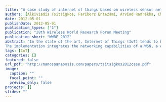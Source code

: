 ```yaml
---
title: "A case study of internet of things based on wireless sensor networks and smart phones"
authors: [Alkiviadis Tsitsigkos, Fariborz Entezami, Arvind Ramrekha, Christos Politis, Emmanouil Panaousis]
date: 2012-05-01
publishDate: 2012-05-01
publication_types: ["1"]
publication: "28th Wireless World Research Forum Meeting"
publication_short: "WWRF 2012"
abstract: "In the state of the art, Internet of Things (IoT) tends to be touted as a future technology. Based on that concept and the constant development of Wireless Sensor Networks (WSNs), this paper explains and implements a case study of a converged Internet of Things based on a WSN and a smartphone.
The implementation integrates the networking capabilities of a WSN, a wireless local area network and a smartphone device, in order to achieve a monitoring service and tracking mobility of objects for the purposes of future Internet of Things services. The scenario is to create a service, or a way that one will be able to understand and monitor an individual’s movement inside a house. At the end new concepts and ideas for future work will be presented. The paper is part of the WMN Research Group ongoing research to implement a futuristic service for monitoring elderly residents under the concept of smart homes"
tags: [IoT]
categories: []
featured: false
url_pdf: "http://manospanaousis.com/papers/tsitsigkos2012case.pdf"
image:
  caption: ""
  focal_point: ""
  preview_only: false
projects: []
slides: ""
---
```

